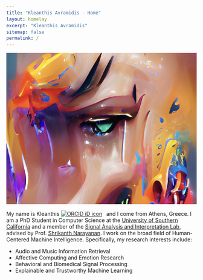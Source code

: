 ```yaml
---
title: "Kleanthis Avramidis - Home"
layout: homelay
excerpt: "Kleanthis Avramidis"
sitemap: false
permalink: /
---
```


<img src="images/emotions.png"
     alt="emotions"
     style="float: center" width="620" height="400">

My name is Kleanthis <a itemprop="sameAs" content="https://orcid.org/0000-0003-0308-795X" href="https://orcid.org/0000-0003-0308-795X" target="orcid.widget" rel="me noopener noreferrer" style="vertical-align:top;"><img src="https://orcid.org/sites/default/files/images/orcid_16x16.png" style="width:1em;margin-right:.5em;" alt="ORCID iD icon"></a> and I come from Athens, Greece. I am a PhD Student in Computer Science at the [University of Southern California](https://www.usc.edu/) and a member of the [Signal Analysis and Interpretation Lab](https://sail.usc.edu/), advised by Prof. [Shrikanth Narayanan](https://sail.usc.edu/people/shri.html). I work on the broad field of Human-Centered Machine Intelligence. Specifically, my research interests include:

* Audio and Music Information Retrieval
* Affective Computing and Emotion Research
* Behavioral and Biomedical Signal Processing
* Explainable and Trustworthy Machine Learning
